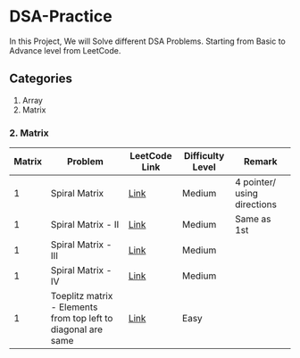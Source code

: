 # DSA-Practice
In this Project, We will Solve different DSA Problems. Starting from Basic to Advance level from LeetCode.

## Categories
1. Array
2. Matrix

### 2. Matrix

| Matrix | Problem                                          | LeetCode Link                                                                           | Difficulty Level | Remark |
| -----  | ------------------------------------------------ | --------------------------------------------------------------------------------------- | ---------------- | -------- |
| 1      | Spiral Matrix                                    | [Link](https://leetcode.com/problems/spiral-matrix/description/)                        | Medium           |  4 pointer/ using directions |
| 1      | Spiral Matrix - II                               | [Link](https://leetcode.com/problems/spiral-matrix-ii/description/)                     | Medium           |Same as 1st|
| 1      | Spiral Matrix - III                              | [Link](https://leetcode.com/problems/spiral-matrix-iii/description/)                    | Medium           |          |
| 1      | Spiral Matrix - IV                               | [Link](https://leetcode.com/problems/spiral-matrix-iv/description/)                     | Medium           |          |
| 1      |Toeplitz matrix - Elements from top left to diagonal are same | [Link](https://leetcode.com/problems/toeplitz-matrix/description/)          | Easy             |          |

